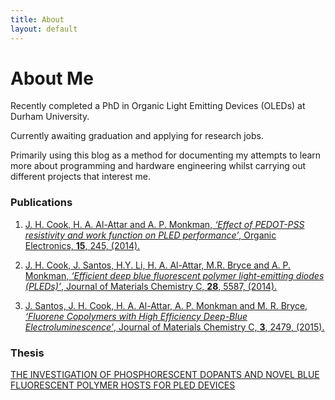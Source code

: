 ```yaml
---
title: About
layout: default
---
```


# About Me

Recently completed a PhD in Organic Light Emitting Devices (OLEDs) at Durham University.

Currently awaiting graduation and applying for research jobs.

Primarily using this blog as a method for documenting my attempts to learn more about programming and hardware engineering whilst carrying out different projects that interest me.

### Publications
1. [J. H. Cook, H. A. Al-Attar and A. P. Monkman, *‘Effect of PEDOT-PSS resistivity and work function on PLED performance’*, Organic Electronics, **15**, 245, (2014).](http://www.sciencedirect.com/science/article/pii/S1566119913005168?np=y)

2. [J. H. Cook, J. Santos, H.Y. Li, H. A. Al-Attar, M.R. Bryce and A. P. Monkman, *‘Efficient deep blue fluorescent polymer light-emitting diodes (PLEDs)’*, Journal of Materials Chemistry C, **28**, 5587, (2014).](http://pubs.rsc.org/en/content/articlehtml/2014/tc/c4tc00896k)

3. [J. Santos, J. H. Cook, H. A. Al-Attar, A. P. Monkman and M. R. Bryce, *‘Fluorene Copolymers with High Efficiency Deep-Blue Electroluminescence’*, Journal of Materials Chemistry C, **3**, 2479, (2015).](http://pubs.rsc.org/en/content/articlelanding/2015/tc/c4tc02766c#!divAbstract)

### Thesis
[THE INVESTIGATION OF PHOSPHORESCENT DOPANTS AND NOVEL BLUE FLUORESCENT POLYMER HOSTS FOR PLED DEVICES](http://etheses.dur.ac.uk/11213/)
